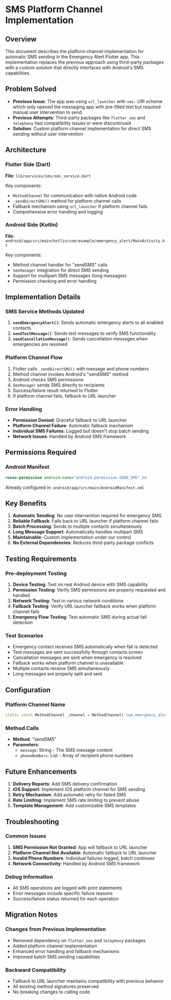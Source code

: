 # SMS Platform Channel Implementation

## Overview

This document describes the platform channel implementation for automatic SMS sending in the Emergency Alert Flutter app. This implementation replaces the previous approach using third-party packages with a custom solution that directly interfaces with Android's SMS capabilities.

## Problem Solved

- **Previous Issue**: The app was using `url_launcher` with `sms:` URI scheme which only opened the messaging app with pre-filled text but required manual user intervention to send
- **Previous Attempts**: Third-party packages like `flutter_sms` and `telephony` had compatibility issues or were discontinued
- **Solution**: Custom platform channel implementation for direct SMS sending without user intervention

## Architecture

### Flutter Side (Dart)

**File**: `lib/services/sms/sms_service.dart`

Key components:

- `MethodChannel` for communication with native Android code
- `_sendDirectSMS()` method for platform channel calls
- Fallback mechanism using `url_launcher` if platform channel fails
- Comprehensive error handling and logging

### Android Side (Kotlin)

**File**: `android/app/src/main/kotlin/com/example/emergency_alert/MainActivity.kt`

Key components:

- Method channel handler for "sendSMS" calls
- `SmsManager` integration for direct SMS sending
- Support for multipart SMS messages (long messages)
- Permission checking and error handling

## Implementation Details

### SMS Service Methods Updated

1. **`sendEmergencyAlert()`**: Sends automatic emergency alerts to all enabled contacts
2. **`sendTestMessage()`**: Sends test messages to verify SMS functionality
3. **`sendCancellationMessage()`**: Sends cancellation messages when emergencies are resolved

### Platform Channel Flow

1. Flutter calls `_sendDirectSMS()` with message and phone numbers
2. Method channel invokes Android's "sendSMS" method
3. Android checks SMS permissions
4. `SmsManager` sends SMS directly to recipients
5. Success/failure result returned to Flutter
6. If platform channel fails, fallback to URL launcher

### Error Handling

- **Permission Denied**: Graceful fallback to URL launcher
- **Platform Channel Failure**: Automatic fallback mechanism
- **Individual SMS Failures**: Logged but doesn't stop batch sending
- **Network Issues**: Handled by Android SMS framework

## Permissions Required

### Android Manifest

```xml
<uses-permission android:name="android.permission.SEND_SMS" />
```

Already configured in: `android/app/src/main/AndroidManifest.xml`

## Key Benefits

1. **Automatic Sending**: No user intervention required for emergency SMS
2. **Reliable Fallback**: Falls back to URL launcher if platform channel fails
3. **Batch Processing**: Sends to multiple contacts simultaneously
4. **Long Message Support**: Automatically handles multipart SMS
5. **Maintainable**: Custom implementation under our control
6. **No External Dependencies**: Reduces third-party package conflicts

## Testing Requirements

### Pre-deployment Testing

1. **Device Testing**: Test on real Android device with SMS capability
2. **Permission Testing**: Verify SMS permissions are properly requested and handled
3. **Network Testing**: Test in various network conditions
4. **Fallback Testing**: Verify URL launcher fallback works when platform channel fails
5. **Emergency Flow Testing**: Test automatic SMS during actual fall detection

### Test Scenarios

- Emergency contact receives SMS automatically when fall is detected
- Test messages are sent successfully through contacts screen
- Cancellation messages are sent when emergency is resolved
- Fallback works when platform channel is unavailable
- Multiple contacts receive SMS simultaneously
- Long messages are properly split and sent

## Configuration

### Platform Channel Name

```dart
static const MethodChannel _channel = MethodChannel('com.emergency_alert/sms');
```

### Method Calls

- **Method**: "sendSMS"
- **Parameters**:
  - `message`: String - The SMS message content
  - `phoneNumbers`: List<String> - Array of recipient phone numbers

## Future Enhancements

1. **Delivery Reports**: Add SMS delivery confirmation
2. **iOS Support**: Implement iOS platform channel for SMS sending
3. **Retry Mechanism**: Add automatic retry for failed SMS
4. **Rate Limiting**: Implement SMS rate limiting to prevent abuse
5. **Template Management**: Add customizable SMS templates

## Troubleshooting

### Common Issues

1. **SMS Permission Not Granted**: App will fallback to URL launcher
2. **Platform Channel Not Available**: Automatic fallback to URL launcher
3. **Invalid Phone Numbers**: Individual failures logged, batch continues
4. **Network Connectivity**: Handled by Android SMS framework

### Debug Information

- All SMS operations are logged with print statements
- Error messages include specific failure reasons
- Success/failure status returned for each operation

## Migration Notes

### Changes from Previous Implementation

- Removed dependency on `flutter_sms` and `telephony` packages
- Added platform channel implementation
- Enhanced error handling and fallback mechanisms
- Improved batch SMS sending capabilities

### Backward Compatibility

- Fallback to URL launcher maintains compatibility with previous behavior
- All existing method signatures preserved
- No breaking changes to calling code
